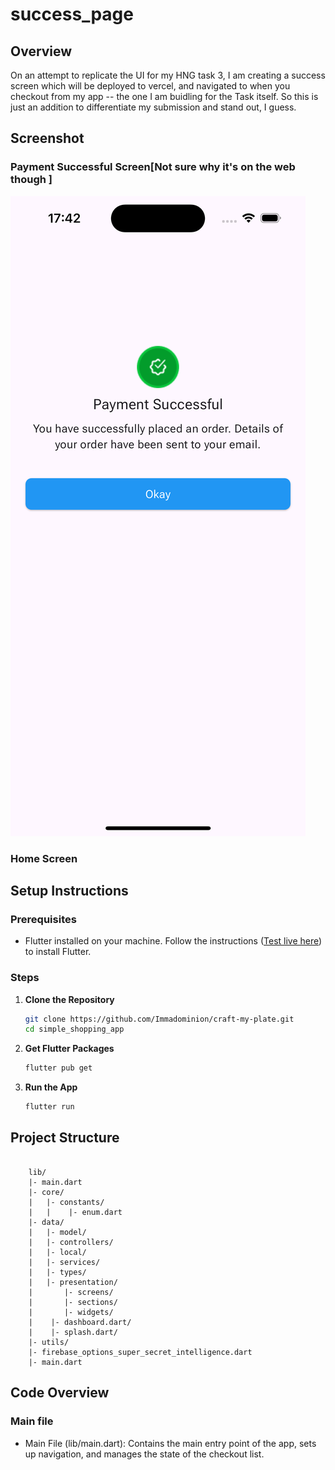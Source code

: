 # success_page

## Overview

On an attempt to replicate the UI for my HNG task 3, I am creating a success screen which will be deployed to vercel, and navigated to when you checkout from my app -- the one I am buidling for the Task itself. So this is just an addition to differentiate my submission and stand out, I guess. 

## Screenshot

### Payment Successful Screen[Not sure why it's on the web though ]

![Success screen](ss/img1.png)

### Home Screen

## Setup Instructions

### Prerequisites

- Flutter installed on your machine. Follow the instructions ([Test live here](https://appetize.io/app/b_fhq3l5zt3xt7natrel5fx32cb4)) to install Flutter.

### Steps

1. **Clone the Repository**

   ```sh
   git clone https://github.com/Immadominion/craft-my-plate.git
   cd simple_shopping_app
   ```

2. **Get Flutter Packages**

   ```sh
   flutter pub get

   ```

3. **Run the App**
   ```sh
   flutter run
   ```

<!-- ## Appetize Demo

- You can view a live demo of the app on Appetize.io ([here](would-add-link-here-soon)) -->

## Project Structure

```

    lib/
    |- main.dart
    |- core/
    |   |- constants/
    |   |    |- enum.dart
    |- data/
    |   |- model/
    |   |- controllers/
    |   |- local/
    |   |- services/
    |   |- types/
    |   |- presentation/
    |       |- screens/
    |       |- sections/
    |       |- widgets/
    |    |- dashboard.dart/
    |    |- splash.dart/
    |- utils/
    |- firebase_options_super_secret_intelligence.dart
    |- main.dart
```

## Code Overview

### Main file

- Main File (lib/main.dart): Contains the main entry point of the app, sets up navigation, and manages the state of the checkout list.

